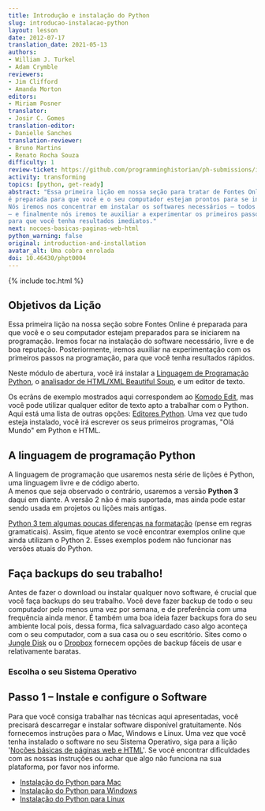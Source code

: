 ```yaml
---
title: Introdução e instalação do Python
slug: introducao-instalacao-python
layout: lesson
date: 2012-07-17
translation_date: 2021-05-13
authors:
- William J. Turkel
- Adam Crymble
reviewers:
- Jim Clifford
- Amanda Morton
editors:
- Miriam Posner
translator:
- Josir C. Gomes
translation-editor:
- Danielle Sanches
translation-reviewer:
- Bruno Martins
- Renato Rocha Souza
difficulty: 1
review-ticket: https://github.com/programminghistorian/ph-submissions/issues/323
activity: transforming
topics: [python, get-ready]
abstract: "Essa primeira lição em nossa seção para tratar de Fontes Online 
é preparada para que você e o seu computador estejam prontos para se iniciarem na programação.
Nós iremos nos concentrar em instalar os softwares necessários – todos livres e de boa reputação
– e finalmente nós iremos te auxiliar a experimentar os primeiros passos na programação 
para que você tenha resultados imediatos."
next: nocoes-basicas-paginas-web-html
python_warning: false
original: introduction-and-installation
avatar_alt: Uma cobra enrolada
doi: 10.46430/phpt0004
---
```


{% include toc.html %}





## Objetivos da Lição

Essa primeira lição na nossa seção sobre Fontes Online é preparada para que você e o seu computador estejam preparados para se iniciarem na programação.
Iremos focar na instalação do software necessário, livre e de boa reputação. Posteriormente, iremos auxiliar na experimentação com os primeiros passos na programação, para que você tenha resultados rápidos.

Neste módulo de abertura, você irá instalar a [Linguagem de Programação Python][], o [analisador de HTML/XML Beautiful Soup][], e um editor de texto. 

Os ecrãns de exemplo mostrados aqui correspondem ao [Komodo Edit][], mas você pode utilizar qualquer editor de texto apto a trabalhar com o Python. Aqui está uma lista de outras opções: [Editores Python][]. Uma vez que tudo esteja instalado, você irá escrever os seus primeiros programas, "Olá Mundo" em Python e HTML.

## A linguagem de programação Python

A linguagem de programação que usaremos nesta série de lições é Python, uma linguagem livre e de código aberto.  
A menos que seja observado o contrário, usaremos a versão **Python 3** daqui em diante. 
A versão 2 não é mais suportada, mas ainda pode estar sendo usada em projetos ou lições mais antigas.

[Python 3 tem algumas poucas diferenças na formatação](http://sebastianraschka.com/Articles/2014_python_2_3_key_diff.html) (pense em regras gramaticais). Assim, fique atento se você encontrar exemplos online que ainda utilizam o Python 2. Esses exemplos podem não funcionar nas versões atuais do Python.


## Faça backups do seu trabalho!

Antes de fazer o download ou instalar qualquer novo software, é crucial que você faça backups do seu trabalho. Você deve fazer backup de todo o seu computador pelo menos uma vez por semana, e de preferência com uma frequência ainda menor. É também uma boa ideia fazer backups fora do seu ambiente local pois, dessa forma, fica salvaguardado caso algo aconteça com o seu computador, com a sua casa ou o seu escritório. Sites como o [Jungle Disk][] ou o [Dropbox][] fornecem opções de backup fáceis de usar e relativamente baratas.

### Escolha o seu Sistema Operativo

## Passo 1 – Instale e configure o Software

Para que você consiga trabalhar nas técnicas aqui apresentadas, você precisará descarregar e instalar software disponível gratuitamente.
Nós fornecemos instruções para o Mac, Windows e Linux. Uma vez que você tenha instalado o software no seu Sistema Operativo, siga para a lição '[Noções básicas de páginas web e HTML][]'. Se você encontrar dificuldades com as nossas instruções ou achar que algo não funciona na sua plataforma, por favor nos informe.

-   [Instalação do Python para Mac][]
-   [Instalação do Python para Windows][]
-   [Instalação do Python para Linux][]

  [Linguagem de Programação Python]: http://www.python.org/
  [Analisador de HTML/XML Beautiful Soup]: http://www.crummy.com/software/BeautifulSoup/
  [Komodo Edit]: http://www.activestate.com/komodo-edit
  [Editores Python]: http://wiki.python.org/moin/PythonEditors/
  [Jungle Disk]: https://www.jungledisk.com/
  [Dropbox]: https://www.dropbox.com/home
  [Noções básicas de páginas web e HTML]: nocoes-basicas-paginas-web-html
  [Instalação do Python para Mac]: instalacao-mac
  [Instalação do Python para Windows]: instalacao-windows
  [Instalação do Python para Linux]: instalacao-linux
